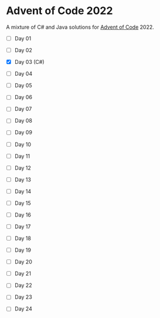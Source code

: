 # Advent of Code 2022

A mixture of C# and Java solutions for [Advent of Code](https://adventofcode.com/) 2022.
- [ ]  Day 01
- [ ]  Day 02
- [x]  Day 03 (C#)
- [ ]  Day 04 
- [ ]  Day 05 
- [ ]  Day 06 
- [ ]  Day 07 
- [ ]  Day 08 
- [ ]  Day 09 
- [ ]  Day 10 
- [ ]  Day 11 
- [ ]  Day 12 
- [ ]  Day 13 
- [ ]  Day 14 
- [ ]  Day 15 
- [ ]  Day 16 
- [ ]  Day 17 
- [ ]  Day 18 
- [ ]  Day 19 
- [ ]  Day 20 
- [ ]  Day 21 
- [ ]  Day 22 
- [ ]  Day 23 
- [ ]   Day 24 

